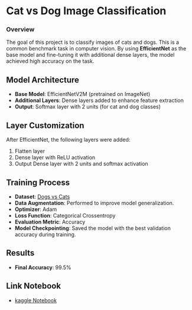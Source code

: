 # Cat vs Dog Image Classification


### Overview

The goal of this project is to classify images of cats and dogs. This is a common benchmark task in computer vision. By using **EfficientNet** as the base model and fine-tuning it with additional dense layers, the model achieved high accuracy on the task.

## Model Architecture

- **Base Model**: EfficientNetV2M (pretrained on ImageNet)
- **Additional Layers**: Dense layers added to enhance feature extraction
- **Output**: Softmax layer with 2 units (for cat and dog classes)

## Layer Customization

After EfficientNet, the following layers were added:

1. Flatten layer
2. Dense layer with ReLU activation
4. Output Dense layer with 2 units and softmax activation

## Training Process

- **Dataset**: [Dogs vs Cats](https://www.kaggle.com/datasets/salader/dogs-vs-cats)
- **Data Augmentation**: Performed to improve model generalization.
- **Optimizer**: Adam
- **Loss Function**: Categorical Crossentropy
- **Evaluation Metric**: Accuracy
- **Model Checkpointing**: Saved the model with the best validation accuracy during training.

## Results

- **Final Accuracy**: 99.5%
  
## Link Notebook
-  [kaggle Notebook]()
